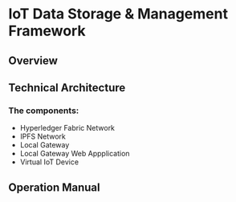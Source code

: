 # IoT Data Storage & Management Framework

## Overview

## Technical Architecture

### The components:

- Hyperledger Fabric Network
- IPFS Network
- Local Gateway
- Local Gateway Web Appplication
- Virtual IoT Device

## Operation Manual
